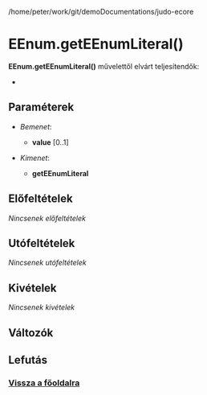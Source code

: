 
/home/peter/work/git/demoDocumentations/judo-ecore


# EEnum.getEEnumLiteral()
**EEnum.getEEnumLiteral()** művelettől elvárt teljesítendők:

- 

##  Paraméterek
- *Bemenet*:
  - **value** [0..1] 

- *Kimenet*:
  - **getEEnumLiteral**  

##  Előfeltételek

*Nincsenek előfeltételek*


##  Utófeltételek

*Nincsenek utófeltételek*

##  Kivételek

*Nincsenek kivételek*


##  Változók

##  Lefutás

###  [Vissza a főoldalra](./../../index.md)

